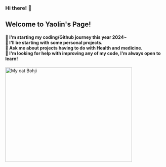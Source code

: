### Hi there! 👋

<!--
**Medcillin/Medcillin** is a ✨ _special_ ✨ repository because its `README.md` (this file) appears on your GitHub profile.

Here are some ideas to get you started:

- 🔭 I’m currently working on ...
- 🌱 I’m currently learning ...
- 👯 I’m looking to collaborate on ...
- 🤔 I’m looking for help with ...
- 💬 Ask me about ...
- 📫 How to reach me: ...
- 😄 Pronouns: ...
- ⚡ Fun fact: ...
-->

<H2>Welcome to Yaolin's Page!</H2>
<h4>👀 I'm starting my coding/Github journey this year 2024~ <br>
  🌱 I'll be starting with some personal projects.<br>
  🍄 Ask me about projects having to do with Health and medicine. <br>
  🥺 I'm looking for help with improving any of my code, I'm always open to learn!<br>
</h4>
  <img src="https://imagizer.imageshack.com/img923/7938/jVLmLP.jpg" alt="My cat Bohji" width="400" height="300"></img>
